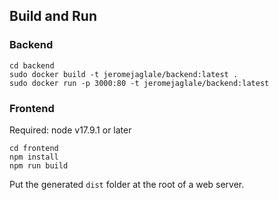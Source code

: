 ## Build and Run
### Backend
```
cd backend
sudo docker build -t jeromejaglale/backend:latest .
sudo docker run -p 3000:80 -t jeromejaglale/backend:latest
```

### Frontend
Required: node v17.9.1 or later

```
cd frontend
npm install
npm run build
```
Put the generated `dist` folder at the root of a web server.
